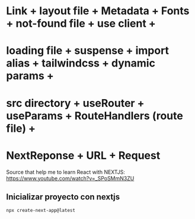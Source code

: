 # Link + layout file + Metadata + Fonts + not-found file + use client +
# loading file + suspense + import alias + tailwindcss + dynamic params + 
# src directory + useRouter + useParams + RouteHandlers (route file) +
# NextReponse + URL + Request

Source that help me to learn React with NEXTJS:
https://www.youtube.com/watch?v=_SPoSMmN3ZU

## Inicializar proyecto con nextjs
`npx create-next-app@latest`